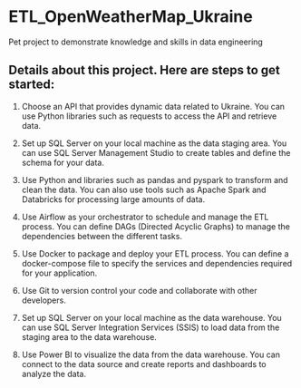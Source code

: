 # ETL_OpenWeatherMap_Ukraine
Pet project to demonstrate knowledge and skills in data engineering


## Details about this project. Here are steps to get started:

1. Choose an API that provides dynamic data related to Ukraine. You can use Python libraries such as requests to access the API and retrieve data.

2. Set up SQL Server on your local machine as the data staging area. You can use SQL Server Management Studio to create tables and define the schema for your data.

3. Use Python and libraries such as pandas and pyspark to transform and clean the data. You can also use tools such as Apache Spark and Databricks for processing large amounts of data.

4. Use Airflow as your orchestrator to schedule and manage the ETL process. You can define DAGs (Directed Acyclic Graphs) to manage the dependencies between the different tasks.

5. Use Docker to package and deploy your ETL process. You can define a docker-compose file to specify the services and dependencies required for your application.

6. Use Git to version control your code and collaborate with other developers.

7. Set up SQL Server on your local machine as the data warehouse. You can use SQL Server Integration Services (SSIS) to load data from the staging area to the data warehouse.

8. Use Power BI to visualize the data from the data warehouse. You can connect to the data source and create reports and dashboards to analyze the data.
